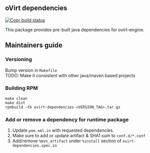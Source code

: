 oVirt dependencies
------------------
[![Copr build status](https://copr.fedorainfracloud.org/coprs/ovirt/ovirt-master-snapshot/package/ovirt-dependencies/status_image/last_build.png)](https://copr.fedorainfracloud.org/coprs/ovirt/ovirt-master-snapshot/package/ovirt-dependencies/)

This package provides pre-built java dependencies for ovirt-engine.

## Maintainers guide

### Versioning

Bump version in `Makefile` <br>
TODO: Make it consistent with other java/maven based projects

### Building RPM

    make clean
    make dist
    rpmbuild -tb ovirt-dependencies-<VERSION_TAG>.tar.gz

### Add or remove a dependency for runtime package

1. Update `pom.xml.in` with requested dependencies.
2. Make sure to add or update artifact & SHA1 sum to  `conf.d/*.conf`
3. Add/remove `%mvn_artifact` under `%install` section of `ovirt-dependencies.spec.in`

